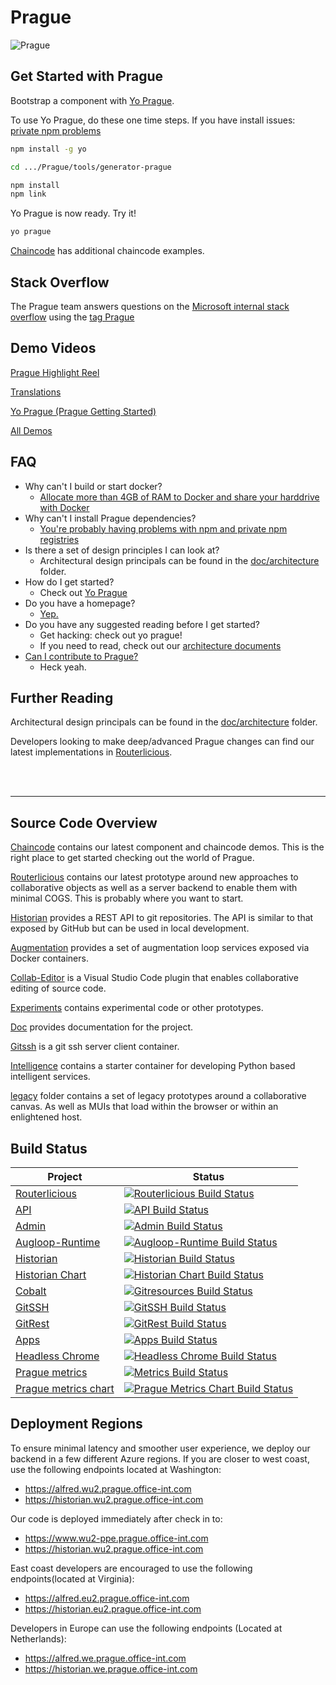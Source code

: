 # Prague

![Prague](http://wallpapers-best.com/uploads/posts/2015-09/18_prague.jpg)

## Get Started with Prague

Bootstrap a component with [Yo Prague](./tools/generator-prague/README.md).

To use Yo Prague, do these one time steps. If you have install issues: [private npm problems](https://stackoverflow.microsoft.com/questions/137930/npm-install-fails-with-auth-issues/137931#137931)

````bash
npm install -g yo

cd .../Prague/tools/generator-prague

npm install
npm link
````

Yo Prague is now ready. Try it!
````bash
yo prague
````

[Chaincode](./chaincode/README.md) has additional chaincode examples.

## Stack Overflow
The Prague team answers questions on the [Microsoft internal stack overflow](https://stackoverflow.microsoft.com/) using the [tag Prague](https://stackoverflow.microsoft.com/questions/tagged/prague)

## Demo Videos
[Prague Highlight Reel](https://msit.microsoftstream.com/video/fde32402-b458-431e-b223-26a4cdfc350c)

[Translations](https://msit.microsoftstream.com/video/baf075cb-8718-4b16-aa73-400b64766317)

[Yo Prague (Prague Getting Started)](https://msit.microsoftstream.com/video/95532bfa-919e-4233-943e-55faaf418234)

[All Demos](https://msit.microsoftstream.com/channel/de63dd15-b6a2-4237-9fbc-2a2629b12fbc)

## FAQ

* Why can't I build or start docker?
  * [Allocate more than 4GB of RAM to Docker and share your harddrive with Docker](https://stackoverflow.microsoft.com/questions/137472/im-getting-docker-build-error-number-137)
* Why can't I install Prague dependencies?
  * [You're probably having problems with npm and private npm registries](https://stackoverflow.microsoft.com/questions/137930/npm-install-fails-with-auth-issues/137931#137931)
* Is there a set of design principles I can look at?
  * Architectural design principals can be found in the [doc/architecture](./doc/architecture) folder. 
* How do I get started?
  * Check out [Yo Prague](./tools/generator-prague/README.md)
* Do you have a homepage?
  * [Yep.](https://www.wu2-ppe.prague.office-int.com)
* Do you have any suggested reading before I get started?
  * Get hacking: check out yo prague!
  * If you need to read, check out our [architecture documents](./doc/architecture)
* [Can I contribute to Prague?](https://stackoverflow.microsoft.com/questions/126025/can-i-contribute-to-the-prague-codebase/126026#126026)
  * Heck yeah.

## Further Reading
Architectural design principals can be found in the [doc/architecture](./doc/architecture) folder.

Developers looking to make deep/advanced Prague changes can find our latest implementations in [Routerlicious](./routerlicious).

<br />
<br />

---

## Source Code Overview

[Chaincode](./chaincode) contains our latest component and chaincode demos. This is the right place to get started checking out the world of Prague.

[Routerlicious](./routerlicious) contains our latest prototype around new approaches to collaborative objects as well as a server backend to enable them with minimal COGS. This is probably where you want to start.

[Historian](./historian) provides a REST API to git repositories. The API is similar to that exposed by GitHub but can be used in local development.

[Augmentation](./augmentation) provides a set of augmentation loop services exposed via Docker containers.

[Collab-Editor](./collab-editor) is a Visual Studio Code plugin that enables collaborative editing of source code.

[Experiments](./experiments) contains experimental code or other prototypes.

[Doc](./doc) provides documentation for the project.

[Gitssh](./gitssh) is a git ssh server client container.

[Intelligence](./intelligence) contains a starter container for developing Python based intelligent services.

[legacy](./legacy) folder contains a set of legacy prototypes around a collaborative canvas. As well as MUIs that load within the browser or within an enlightened host.


## Build Status

|Project|Status|
|-------|------|
|[Routerlicious](./routerlicious)|[![Routerlicious Build Status](https://offnet.visualstudio.com/_apis/public/build/definitions/0a22f611-6a4a-4416-a1bb-53ed7284aa21/3/badge)](https://offnet.visualstudio.com/officenet/_build/index?definitionId=3)|
|[API](./routerlicious)|[![API Build Status](https://offnet.visualstudio.com/_apis/public/build/definitions/0a22f611-6a4a-4416-a1bb-53ed7284aa21/10/badge)](https://offnet.visualstudio.com/officenet/_build/index?definitionId=10)|
|[Admin](./admin)|[![Admin Build Status](https://offnet.visualstudio.com/_apis/public/build/definitions/0a22f611-6a4a-4416-a1bb-53ed7284aa21/17/badge)](https://offnet.visualstudio.com/officenet/_build/index?definitionId=17)|
|[Augloop-Runtime](./augloop-runtime)|[![Augloop-Runtime Build Status](https://offnet.visualstudio.com/_apis/public/build/definitions/0a22f611-6a4a-4416-a1bb-53ed7284aa21/22/badge)](https://offnet.visualstudio.com/officenet/_build/index?definitionId=22)|
|[Historian](./historian)|[![Historian Build Status](https://offnet.visualstudio.com/_apis/public/build/definitions/0a22f611-6a4a-4416-a1bb-53ed7284aa21/7/badge)](https://offnet.visualstudio.com/officenet/_build/index?definitionId=7)|
|[Historian Chart](./charts/historian)|[![Historian Chart Build Status](https://offnet.visualstudio.com/_apis/public/build/definitions/0a22f611-6a4a-4416-a1bb-53ed7284aa21/13/badge)](https://offnet.visualstudio.com/officenet/_build/index?definitionId=13)|
|[Cobalt](https://offnet.visualstudio.com/officenet/_git/cobalt-netcore)|[![Gitresources Build Status](https://offnet.visualstudio.com/_apis/public/build/definitions/0a22f611-6a4a-4416-a1bb-53ed7284aa21/12/badge)](https://offnet.visualstudio.com/officenet/_build/index?definitionId=12)|
|[GitSSH](./gitssh)|[![GitSSH Build Status](https://offnet.visualstudio.com/_apis/public/build/definitions/0a22f611-6a4a-4416-a1bb-53ed7284aa21/5/badge)](https://offnet.visualstudio.com/officenet/_build/index?definitionId=5)|
|[GitRest](./gitrest)|[![GitRest Build Status](https://offnet.visualstudio.com/_apis/public/build/definitions/0a22f611-6a4a-4416-a1bb-53ed7284aa21/8/badge)](https://offnet.visualstudio.com/officenet/_build/index?definitionId=8)|
|[Apps](./apps)|[![Apps Build Status](https://offnet.visualstudio.com/_apis/public/build/definitions/0a22f611-6a4a-4416-a1bb-53ed7284aa21/16/badge)](https://offnet.visualstudio.com/officenet/_build/index?definitionId=16)|
|[Headless Chrome](./tools/headless-chrome)|[![Headless Chrome Build Status](https://offnet.visualstudio.com/_apis/public/build/definitions/0a22f611-6a4a-4416-a1bb-53ed7284aa21/19/badge)](https://offnet.visualstudio.com/officenet/_build/index?definitionId=19)|
|[Prague metrics](./tools/prague-metrics)|[![Metrics Build Status](https://offnet.visualstudio.com/_apis/public/build/definitions/0a22f611-6a4a-4416-a1bb-53ed7284aa21/20/badge)](https://offnet.visualstudio.com/officenet/_build/index?definitionId=20)|
|[Prague metrics chart](./charts/prague-metrics)|[![Prague Metrics Chart Build Status](https://offnet.visualstudio.com/_apis/public/build/definitions/0a22f611-6a4a-4416-a1bb-53ed7284aa21/21/badge)](https://offnet.visualstudio.com/officenet/_build/index?definitionId=21)|

## Deployment Regions
To ensure minimal latency and smoother user experience, we deploy our backend in a few different Azure regions. If you are closer to west coast, use the following endpoints located at Washington:
* https://alfred.wu2.prague.office-int.com
* https://historian.wu2.prague.office-int.com

Our code is deployed immediately after check in to:
* https://www.wu2-ppe.prague.office-int.com
* https://historian.wu2.prague.office-int.com

East coast developers are encouraged to use the following endpoints(located at Virginia):
* https://alfred.eu2.prague.office-int.com
* https://historian.eu2.prague.office-int.com

Developers in Europe can use the following endpoints (Located at Netherlands):
* https://alfred.we.prague.office-int.com
* https://historian.we.prague.office-int.com
